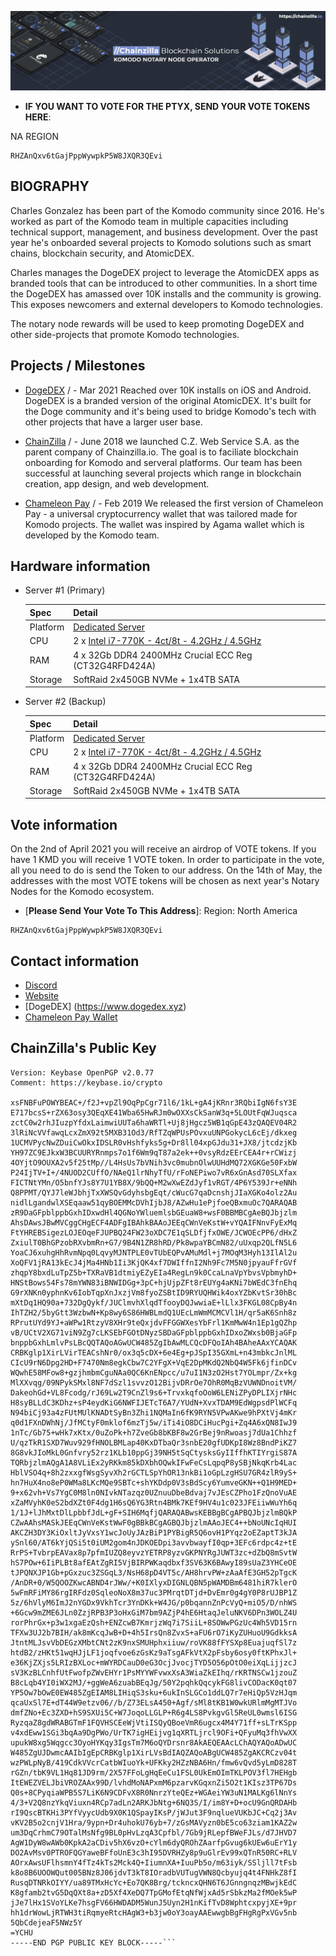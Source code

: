 ![chainzilla-banner-01.jpg](./chainzilla-banner-02.jpg)

- **IF YOU WANT TO VOTE FOR THE PTYX, SEND YOUR VOTE TOKENS HERE**: 

NA REGION
```
RHZAnQxv6tGajPppWywpkP5W8JXQR3QEvi
```

## BIOGRAPHY ##

Charles Gonzalez has been part of the Komodo community since 2016. He's worked as part of the Komodo team in multiple capacities including technical support, management, and business development. Over the past year he's onboarded several projects to Komodo solutions such as smart chains, blockchain security, and AtomicDEX. 

Charles manages the DogeDEX project to leverage the AtomicDEX apps as branded tools that can be introduced to other communities. In a short time the DogeDEX has amassed over 10K installs and the community is growing. This exposes newcomers and external developers to Komodo technologies. 

The notary node rewards will be used to keep promoting DogeDEX and other side-projects that promote Komodo technologies. 

## Projects / Milestones ###

- [DogeDEX](https://dogedex.xyz) / - Mar 2021 Reached over 10K installs on iOS and Android. DogeDEX is a branded version of the original AtomicDEX. It's built for the Doge community and it's being used to bridge Komodo's tech with other projects that have a larger user base. 

- [ChainZilla](https://chainzilla.io) / - June 2018 we launched C.Z. Web Service S.A. as the parent company of Chainzilla.io. The goal is to faciliate blockchain onboarding for Komodo and serveral platforms. Our team has been successful at launching several projects which range in blockchain creation, app design, and web development. 

- [Chameleon Pay](https://www.chainzilla.io/download) / - Feb 2019 We released the first version of Chameleon Pay - a universal cryptocurrency wallet that was tailored made for Komodo projects. The wallet was inspired by Agama wallet which is developed by the Komodo team. 

## Hardware information ##

- Server #1 (Primary)

    | Spec     | Detail              |
    |----------|---------------------|
    | Platform | [Dedicated Server](https://us.ovhcloud.com/products/servers/game-servers)|
    | CPU      | 2 x [Intel i7-770K - 4ct/8t - 4.2GHz / 4.5GHz](https://ark.intel.com/content/www/us/en/ark/products/97129/intel-core-i7-7700k-processor-8m-cache-up-to-4-50-ghz.html)|
    | RAM      | 4 x 32Gb DDR4 2400MHz Crucial ECC Reg (CT32G4RFD424A) |
    | Storage  | SoftRaid 2x450GB NVMe + 1x4TB SATA |


- Server #2 (Backup)

    | Spec    | Detail              |
    |---------|---------------------|
     | Platform | [Dedicated Server](https://us.ovhcloud.com/products/servers/game-servers)|
    | CPU      | 2 x [Intel i7-770K - 4ct/8t - 4.2GHz / 4.5GHz](https://ark.intel.com/content/www/us/en/ark/products/97129/intel-core-i7-7700k-processor-8m-cache-up-to-4-50-ghz.html)|
    | RAM      | 4 x 32Gb DDR4 2400MHz Crucial ECC Reg (CT32G4RFD424A) |
    | Storage  | SoftRaid 2x450GB NVMe + 1x4TB SATA |


## Vote information ##
On the 2nd of April 2021 you will receive an airdrop of VOTE tokens. If you have 1 KMD you will receive 1 VOTE token. In order to participate in the vote, all you need to do is send the Token to our address. On the 14th of May, the addresses with the most VOTE tokens will be chosen as next year's Notary Nodes for the Komodo ecosystem. 

- [**Please Send Your Vote To This Address**]:
Region: North America
```
RHZAnQxv6tGajPppWywpkP5W8JXQR3QEvi
```

## Contact information ##

 - [Discord](https://discord.gg/HXjJkB4)
 - [Website](https://chainzilla.io/notary-node-elections/)
 - [DogeDEX] (https://www.dogedex.xyz)
 - [Chameleon Pay Wallet](https://www.youtube.com/watch?v=FaKf6jQzoLo)
 
 
 ## ChainZilla's Public Key ##
 
 ```-----BEGIN PGP PUBLIC KEY BLOCK-----
Version: Keybase OpenPGP v2.0.77
Comment: https://keybase.io/crypto

xsFNBFuPOWYBEAC+/f2J+vpZl9OqPpCgr71l6/1kL+gA4jKRnr3RQbiIgN6fsY3E
E717bcsS+rZX63osy3QEqXE41Wba65HwRJm0wOXXsCkSanW3q+5LOUtFqWJuqsca
zctC0w2rhJIuzpYfdxLaimwiUUTa6haWRTl+Uj8jHgcz5WB1qGpE43zQAQEV04R2
3lRiNcVVfawqLcxZmX92t5MXB31Od3/RfTZqWPUsPOvxuUNPGokycL6cEj/dkxeg
1UCMVPycNwZDuiCwOkxIDSLR0vHshfyks5g+Dr8ll04xpGJdu31+JX8/jtcdzjKb
YH97ZC9EJkxW3BCUURYRnmps7o1f6Wm9qT87a2ek++0vsyRdzEErCEA4r+rCWizj
4OYjtO9OUXA2v5f25tMp//L4HsUs7bVNih3vc0mubnOlwUUHdMQ72XGKGe50FxbW
P24IjTV+I+/4NUOD2CUffO/NAeQ1lrNhyTfU/rFoNEPiwo7vR6xGnAsd70SLXfax
FICTNtYMn/O5bnfYJs8Y7U1YB8X/9bQQ+M2wXwEZdJyf1vRGT/4P6Y539Jr+eNNh
Q8PPMT/QYJ7leWJbhjTxXWSQvGdyhsbgEqt/cWucG7qaDcnshjJIaXGKo4olz2Au
nidlLgandwlXSEqaaw51qyBOEMMcDVhIjbJ8/AZwHu1ePjfoeQBxmuOc7QARAQAB
zR9DaGFpblppbGxhIDxwdHl4QGNoYWluemlsbGEuaW8+wsF0BBMBCgAeBQJbjzlm
AhsDAwsJBwMVCggCHgECF4ADFgIBAhkBAAoJEEqCWnVeKstW+vYQAIFNnvFyExMq
FtYHREBSigezLOJEOqeFJUPBQ24FW23oXDC7E1qSLDfjfxOWE/JCWOEcPP6/dHxZ
ZxiulT0BhGPzobRXvbmRn+G7/9B4N1ZR8hRD/Pk8wpaYBCmN82/uUxqp2QLfN5L6
YoaCJ6xuhgHhRvmNpq0LqvyMJNTPLE0vTUbEQPvAMuMdl+j7MOqM3Hyh13IlAl2u
XoQFV1jRA13kEcJ4jMa4HNb1Ii3KjQK4xf7DWIffnI2Nh9Fc7M5N0jpyauFfrGVf
zhqpY8bxdLuTpZ5b+TXRaVB1dtmiyEZyEIa4RegLn9k0CcaLnaVpYbvsVpbmyhD+
HNStBows54Fs78mYWN83iBNWIDGg+3pC+hjUjpZFt8rEUYg4aKNi7bWEdC3fnEhq
G9rXNKn0yphnKv6IobTqpXnJxzjVm8fyoZSBtID9RYUQHWik4oxYZbKvtSr30hBc
mXtDq1HQ90a+732DgQykf/JUClmvhXlqdTfooyDQJwwiaE+lLlx3FKGL08CpBy4n
IhTZH2/5byGtt3WzbwN+Kp8wy6S86HWBLmdQ1UEcLmWmMCMCVl1H/qr5aK6Snh8z
RPrutUYd9YJ+aWPw1RtzyV8XHr9teQxjdvFFGGWXesYbFrl1KmMwW4n1Ep1gQZhp
vB/UCtV2XG71viN9Zg7cLKSEbFGOtDNyzSBDaGFpblppbGxhIDxoZWxsb0BjaGFp
bnppbGxhLmlvPsLBcQQTAQoAGwUCW485ZgIbAwMLCQcDFQoIAh4BAheAAxYCAQAK
CRBKglp1XirLVirTEACshNr0/ox3q5cDX+6e4Eg+pJSpI35GXmL+n43mbkcJnlML
CIcU9rN6Dpg2HD+F7470Nm8egkCbw7C2YFgX+VqE2DpMKdQ2NbQ4W5Fk6jfinDCv
WQwhE58MFow8+gzjhmbmCguNAa0QC6KnENpcc/u7uI1N3zO2Hst7YOLmpr/Zx+kg
MlXXvqg/09NPykSMxl8NF7dSzl1svvzO12BijvDRrOe7OhR0MqBzVUWNDnoitVM/
DakeohGd+VL8Fcodg/rJ69Lw2T9CnZl9s6+TrvxkqfoOoW6LENiZPyDPLIXjrNHc
H8syBLLdC3KDhz+sP4eydKiG6NWFIJETcT6A7/YUdN+XvxTDAM9EdWgpsdPlWCFq
N94biCj93a4zFUtMUlKNADtSyBn3Zhi1NQMaIn6fK9RYN5VPwAKwe9hPXtVj4mKr
q0d1FXnDWhNj/JfMCtyF0mklof6mzTj5w/iTi4iO8DCiHucPgi+Zq4A6xQN8IwJ9
1nTc/Gb75+wHk7xKtx/0uZoPk+h7ZveGb8bKBF8w2GrBej9nRwoasj7dUa1Chhzf
U/qzTkR1SXD7Wuv929fHNOLBMLap40KxDTbaQr3snbE20gfUDKpI8Wz8BndPiKZ7
8G8vkJIoMkL0Gnfvry52rz1KLb10ppGj39NH5tSqCtysksGyIIffhKTIYrgiS87A
TQRbjzlmAQgA1A8VLiEx2yRKkm85kDXbhOQwkIFwFeCsLqpqP8ySBjNkqKrb4Lac
HblVSO4q+8h2zxxgfWsgSyvXh2rGCTLSpYhOR13nkBi1oGpLzgHSU7GR4zlR9yS+
hn7HuX4no8eP0WMa8LKcMQe9SBTc+shYKDdp0V3sBdScy6YumveGKN++Q1H9MED+
9+x62vh+Vs7YgC0M8ln0NIvkNTazqz0UZnuuDbeBdvaj7vJEsCZPho1FzQnoVuAE
xZaMVyhK0eS2bdXZt0F4dg1H6sQ6YG3Rtn4BMk7KEf9HV4u1c023JFEiiwWuYh6q
1/1J+lJhMxtDlLpbbfJdL+gF+SIH6MqfjQARAQABwsKEBBgBCgAPBQJbjzlmBQkP
CZwAAhsMASkJEEqCWnVeKstWwF0gBBkBCgAGBQJbjzlmAAoJEC4++bNoUNcIqHUI
AKCZH3DY3KiOxltJyVxsY1wcJoUyJAzBiP1PYBigR5Q6ovH1PYqz2oEZaptT3kJA
ySnl60/AT6kYjQSi5t0iUM2gom4nJDKOEDpi3avvbwayfI0qp+3EFc6rdpc4z+tE
RrPS+TvbrpEAVax8p7pfmIUZQ8eyvzYETRP8yzvGKPNYRgJUWT3zc+dZbQ8mSvtW
hS7POw+6IiPLBt8afEAtZgRI5VjBIRPWKaqdbxf3SV63K6BAwyI89sUaZ3YHCeOE
tJPQNXJP1Gb+pGxzuc3ZSGqL3/NsH68pD4VT5c/AH8hrvPW+zAaAfE3GH52pTgcK
/AnDR+0/W5QOOZKwcABND4rJWw/+K0IXlyxDIGNLQBN5pWAMDBm6481hiR7klerO
5wFmRFiMY86rgIRFdz0SqleoNoX8m37uc3PMrqtDTjd+DvEmr0g4gY0P8rUJBP1Z
5z/6hVlyM6ImJ2nYGDx9VkhTcr3YnDKk+W4JG/p0bqannZnPcVyQ+miO5/D/nhWS
+6Gcw9mZME6JLn0ZzjRPB3P3oHxGiM7bm9AZjP4hE6HtaqJeluNKV6DPn3WOLZ4U
rorPhrGx+p3w1xgaEzQsh+ENZcwB7KmrjzWq7i7SiiL+8SOWwPGzUc4Wh5VD15rn
TFXw3UJ2b7BIH/ak8mKcqJwB+D+4h5IrsQn8ZvxS+aFU6rO7iKyZUHuoU9GdkksA
JtntMLJsvVbDEGzXMbtCNt2zK9nxSMUHphxiiuw/roVK88fFYSXp8EuajuqfSl7z
htdB2/zHKt51wqHJjLF1joqfvoe6zGsKz9aTsgAFkVtX2pFsby6osy0ftKPhxJl+
e36KjZXjs5LRIzBXLoc+mWYRDCauD0eG3OcjJvocjTYD5O56pOtO0eiXqLijjzcJ
sV3KzBLCnhfUtFwofpZWvEHYr1PsMYYWFvwxXsA3WiaZkEIhq/rKRTNSCw1jzouZ
B8cLqb4YI0iWX2MJ/+ggWeA6zuabBEqJg/50Y2pqhkQqcykFG8livCODacK0qt07
YP5Ow7bOwE0EW485ZgEIAM8LIHiqS3sku+6ukInSLGCo1ddLQ7r7eHiQp5VzHJqm
qcaUxSl7E+dT44W9etzv06//b/Z73ELsA450+Agf/sMl8tKB1W0wkURlmMgMTJVo
dmfZNo+Ec3ZXD+hS9SXUi5C+W7JoqoLLGLP+R6g4LS8PvkgvGl5ReUL0wmsl6ISG
RyzqaZ8gdWRABGTmF1FQVHSCEeWjVtiISQyQBoeVmR6ugcx4M4Y71ff+sLTrKSpp
v4xdEww1SGi3bqAa9DgPWo/UrTK7igHEijvg1qXRTLjrcl9OFi+QFyuMq3fhVwXX
upukW8xg5Wqgcc3OyoHYKqy3IgsTm7M6oQYDrsnr8AkAEQEAAcLChAQYAQoADwUC
W485ZgUJDwmcAAIbIgEpCRBKglp1XirLVsBdIAQZAQoABgUCW485ZgAKCRCzv04t
wzPWLpNyB/419CdkVVcrCatbWIuoYk+UFKky2HZzNBA6Hn/fmw6vQvd5yLmD828T
rGZn/tbK9VL1Hq81JD9rm/2X57FFoLgHqEeCu1FSL0UkEmOImTKLPOV3fl7HEHgb
ItEWEZVELJbiVROZAAx99D/lvhdMoNAPxmM6pzarvKGqxnZi5O2t1KIsz3TP67Ds
Q0s+8CPyqiaWPB5S7LiK6N9CDFvX8R0NnrzYteQEz+WGAeiYW3uN1MALKg6lNnYs
4/3+V2Q8nzYkqViuxn4RCp7adLn2ARKJbNtg+6NQ3S/I/im8Y+D+ocU9GnQRDAHb
rI9QscBTKHi3PYfVyycUdb9X0K1QSpayIKsP/jWJut3F9nqlueVUKbJC+Cq2j3Av
vKV2B5o2cnjV1Hra/9ypn+Dr4uhokU76yb+7/zGsMAVyzn0bE5co63ziam1KAZ2w
um3DqCrhmC79OTalMsNfg9BL0pHvLzqA3Cpfbl/7Gb9jRLepfBWeFJLs/d7JHVD7
AgW1DyW8wAWb0KpkA2aCDiv5hX6vzO+cYlm6dyQROhZAarfpGvug6kUEw6uErY1y
DO2AvMsv0PTROFQGYaweBFfoUnE3c3hI95DVRHZy8p9uGlrEv99xQTnR50RC+RLV
AOrxAwsUFlhsmnY4fTz4kTs2Mck4Q+IiumnXA+IuuPb5o/m63iyk/SSljll7tFsb
k8o8B6UOOWQut005BNz8J06jdvT3kT8IOradbVUTugVWN8Qcbyujq4t4FNHkZ8fI
RusqDTNRkOIYY/ua89TMxHcYc+Eo7QK8Brg/tckncxQHN6T6JGnngnqzMBwjkEdC
K8gfamb2tvG5DqQXt8a+zD5Xf4XeDQ7TpGMofEtqNfWjxAd5rSbkzMa2fMOek5wP
jJe7lHx1SVoYLKe7hsgFV66HWDADM5WunJ5Uyn2H1nKifTvD8WphtcxpyjXE+9pr
hh1drWowLjRTWH3tiRqmyeRtcHAgW3+b3jw0oY3oayAAEwwgbBgFHgRgPxVGv5nb
5QbCdejeaF5NWz5Y
=YCHU
-----END PGP PUBLIC KEY BLOCK-----```

